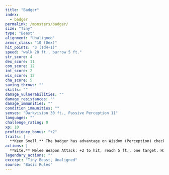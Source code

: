 ```yaml
---
title: "Badger"
index:
  - badger
permalink: /monsters/badger/
size: "Tiny"
type: "Beast"
alignment: "Unaligned"
armor_class: "10 (Dex)"
hit_points: "3 (1d4+1)"
speed: "walk 20 ft., burrow 5 ft."
str_score: 4
dex_score: 11
con_score: 12
int_score: 2
wis_score: 12
cha_score: 5
saving_throws: ""
skills: ""
damage_vulnerabilities: ""
damage_resistances: ""
damage_immunities: ""
condition_immunities: ""
senses: "Darkvision 30 ft., Passive Perception 11"
languages: ""
challenge_rating: 0
xp: 10
proficiency_bonus: "+2"
traits: |
  **Keen Smell.** The badger has advantage on Wisdom (Perception) checks that rely on smell.
actions: |
  **Bite.** Melee Weapon Attack: +2 to hit, reach 5 ft., one target. Hit: 1 piercing damage.  
legendary_actions: ""
excerpt: "Tiny Beast, Unaligned"
source: "Basic Rules"
---
```

